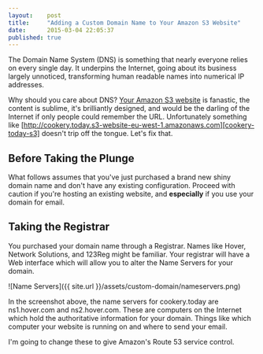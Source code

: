 ```yaml
---
layout:    post
title:     "Adding a Custom Domain Name to Your Amazon S3 Website"
date:      2015-03-04 22:05:37
published: true
---
```

The Domain Name System (DNS) is something that nearly everyone relies on every single day. It underpins the Internet, going about its business largely unnoticed, transforming human readable names into numerical IP addresses. 

Why should you care about DNS? [Your Amazon S3 website][static-website] is fanastic, the content is sublime, it's brilliantly designed, and would be the darling of the Internet if only people could remember the URL. Unfortunately something like [http://cookery.today.s3-website-eu-west-1.amazonaws.com][cookery-today-s3] doesn't trip off the tongue. Let's fix that.

## Before Taking the Plunge

What follows assumes that you've just purchased a brand new shiny domain name and don't have any existing configuration. Proceed with caution if you're hosting an existing website, and **especially** if you use your domain for email.

## Taking the Registrar

You purchased your domain name through a Registrar. Names like Hover, Network Solutions, and 123Reg might be familiar. Your registrar will have a Web interface which will allow you to alter the Name Servers for your domain. 

![Name Servers]({{ site.url }}/assets/custom-domain/nameservers.png)

In the screenshot above, the name servers for cookery.today are ns1.hover.com and ns2.hover.com. These are computers on the Internet which hold the authoritative information for your domain. Things like which computer your website is running on and where to send your email. 

I'm going to change these to give Amazon's Route 53 service control.

[static-website]: /2015/02/28/hosting-a-website-on-amazon-s3.html
[cookery-today-s3]: http://cookery.today.s3-website-eu-west-1.amazonaws.com